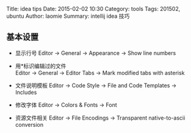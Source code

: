 Title: idea tips
Date: 2015-02-02 10:30
Category: tools
Tags: 201502, ubuntu
Author: laomie
Summary: intellij idea 技巧

基本设置
---------------------------------
* 显示行号
  Editor -> General -> Appearance -> Show line numbers

* 用*标识编辑过的文件  
  Editor -> General -> Editor Tabs -> Mark modified tabs with asterisk

* 文件说明模板
  Editor -> Code Style -> File and Code Templates -> Includes

* 修改字体
  Editor -> Colors & Fonts -> Font

* 资源文件相关
  Editor -> File Encodings -> Transparent native-to-ascii conversion

